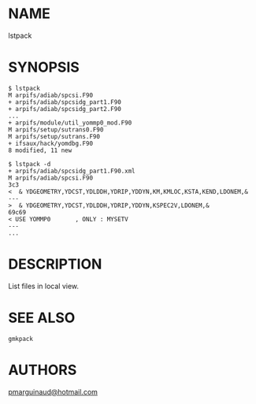 # NAME

lstpack

# SYNOPSIS

    $ lstpack 
    M arpifs/adiab/spcsi.F90
    + arpifs/adiab/spcsidg_part1.F90
    + arpifs/adiab/spcsidg_part2.F90
    ...
    + arpifs/module/util_yommp0_mod.F90
    M arpifs/setup/sutrans0.F90
    M arpifs/setup/sutrans.F90
    + ifsaux/hack/yomdbg.F90
    8 modified, 11 new

    $ lstpack -d
    + arpifs/adiab/spcsidg_part1.F90.xml
    M arpifs/adiab/spcsi.F90
    3c3
    <  & YDGEOMETRY,YDCST,YDLDDH,YDRIP,YDDYN,KM,KMLOC,KSTA,KEND,LDONEM,&
    ---
    >  & YDGEOMETRY,YDCST,YDLDDH,YDRIP,YDDYN,KSPEC2V,LDONEM,&
    69c69
    < USE YOMMP0       , ONLY : MYSETV
    ---
    ...

# DESCRIPTION

List files in local view.

# SEE ALSO

`gmkpack`

# AUTHORS

pmarguinaud@hotmail.com

